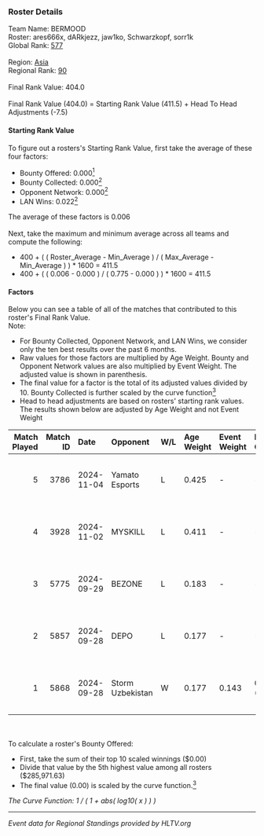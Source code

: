 ### Roster Details<br />
Team Name: BERMOOD<br />
Roster: ares666x, dARkjezz, jaw1ko, Schwarzkopf, sorr1k<br />
Global Rank: [577](../../standings_global_2025_02_28.md)<br />
<br />
Region: [Asia]( ../../standings_asia_2025_02_28.md)<br />
Regional Rank: [90]( ../../standings_asia_2025_02_28.md)<br />
<br />
Final Rank Value:  404.0<br />
<br />
Final Rank Value (404.0) = Starting Rank Value (411.5) + Head To Head Adjustments (-7.5)<br />

#### Starting Rank Value<br />
To figure out a rosters's Starting Rank Value, first take the average of these four factors:<br />
- Bounty Offered: 0.000[<sup>1</sup>](#table2)
- Bounty Collected: 0.000[<sup>2</sup>](#table1)
- Opponent Network: 0.000[<sup>2</sup>](#table1)
- LAN Wins: 0.022[<sup>2</sup>](#table1)

The average of these factors is 0.006<br />
<br />
Next, take the maximum and minimum average across all teams and compute the following:<br />
- 400 + ( ( Roster_Average - Min_Average ) / ( Max_Average - Min_Average ) ) * 1600 = 411.5
- 400 + ( ( 0.006 - 0.000 ) / ( 0.775 - 0.000 ) ) * 1600 = 411.5


#### Factors<br />
Below you can see a table of all of the matches that contributed to this roster's Final Rank Value.<br />
Note:<br />

- For Bounty Collected, Opponent Network, and LAN Wins, we consider only the ten best results over the past 6 months.
- Raw values for those factors are multiplied by Age Weight. Bounty and Opponent Network values are also multiplied by Event Weight. The adjusted value is shown in parenthesis.
- The final value for a factor is the total of its adjusted values divided by 10. Bounty Collected is further scaled by the curve function[<sup>3</sup>](#curveFunction)
- Head to head adjustments are based on rosters' starting rank values. The results shown below are adjusted by Age Weight and not Event Weight
<span id="table1"></span><br />


| Match Played | Match ID | Date       | Opponent         | W/L | Age Weight | Event Weight | Bounty Collected | Opponent Network | LAN Wins  | H2H Adj. | Roster                                          |
| -: | -: | :- | :- | :- | :- | :- | :- | :- | :- | -: | :- |
|            5 |     3786 | 2024-11-04 | Yamato Esports   | L   | 0.425      | -            | -                | -                | -         |    -4.67 | ares666x, dARkjezz, jaw1ko, Schwarzkopf, sorr1k |
|            4 |     3928 | 2024-11-02 | MYSKILL          | L   | 0.411      | -            | -                | -                | -         |    -2.22 | ares666x, dARkjezz, jaw1ko, Schwarzkopf, sorr1k |
|            3 |     5775 | 2024-09-29 | BEZONE           | L   | 0.183      | -            | -                | -                | -         |    -2.79 | ares, dARkjezz, jaw1ko, lordsei, Schwarzkopf    |
|            2 |     5857 | 2024-09-28 | DEPO             | L   | 0.177      | -            | -                | -                | -         |    -0.55 | ares, dARkjezz, jaw1ko, lordsei, Schwarzkopf    |
|            1 |     5868 | 2024-09-28 | Storm Uzbekistan | W   | 0.177      | 0.143        | 0.000 (0.000)    | 0.000 (0.000)    | 1 (0.177) |     2.69 | ares, dARkjezz, jaw1ko, lordsei, Schwarzkopf    |

<br />
<span id="table2"></span><br />
To calculate a roster's Bounty Offered:<br />

- First, take the sum of their top 10 scaled winnings ($0.00)
- Divide that value by the 5th highest value among all rosters ($285,971.63)
- The final value (0.00) is scaled by the curve function.[<sup>3</sup>](#curveFunction)

<span id="curveFunction"></span>_The Curve Function: 1 / ( 1 + abs( log10( x ) ) )_<br />

---
_Event data for Regional Standings provided by HLTV.org_<br />
